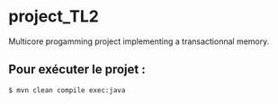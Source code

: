 # project_TL2
Multicore progamming project implementing a transactionnal memory.

## Pour exécuter le projet :
	$ mvn clean compile exec:java

